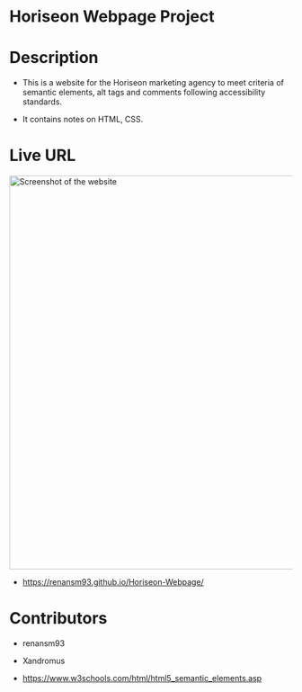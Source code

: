 # Horiseon Webpage Project

# Description

- This is a website for the Horiseon marketing agency to meet 
criteria of semantic elements, alt tags and comments following accessibility standards.

- It contains notes on HTML, CSS.

# Live URL

 
<img src="Develop/assets/images/Horiseon_Webpage_screenshot.png" widht=300 height=700 alt="Screenshot of the website">


- https://renansm93.github.io/Horiseon-Webpage/


# Contributors

 - renansm93

 - Xandromus

 - https://www.w3schools.com/html/html5_semantic_elements.asp
